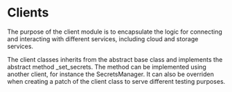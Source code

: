 # Clients

The purpose of the client module is to encapsulate the logic for connecting and interacting with different services, 
including cloud and storage services. 

The client classes inherits from the abstract base class and implements the abstract method _set_secrets. 
The method can be implemented using another client, for instance the SecretsManager. 
It can also be overriden when creating a patch of the client class to serve different testing purposes.

